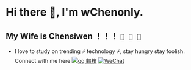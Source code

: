 # Hi there 👋, I'm wChenonly.

## My Wife is Chensiwen ！！！ `🎉 🎉 🎉 `

- I love to study on trending ⚡ technology ⚡, stay hungry stay foolish. Connect with me here [![qq 邮箱](https://img.shields.io/badge/wChenonly@qq.com-c14438?style=plastic&link=mailto:wChenonly@qq.com)](mailto:wChenonly@qq.com)
  [![WeChat](https://img.shields.io/badge/WeChat-07C160?logo=wechat&logoColor=white)](https://github.com/wChenonly/wChenonly/blob/main/weChat.jpeg)

<br/>
